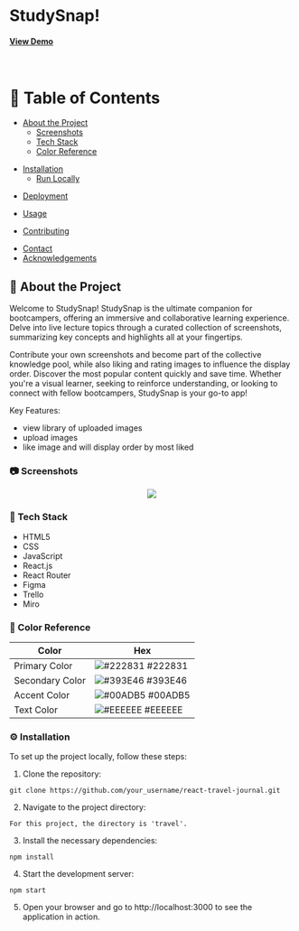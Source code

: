 <!-- **Brief:**

Tasked to develop a custom frontend application using React, to solve a problem past and current Bootcampers experience on the Bootcamp.

**Approach:**

Team manifesto:

Ensure that all members learn and understand diverse aspects of the project, enabling collaborative contributions instead of isolated work based on individual strengths.

Made it visual, committed and regularly revised.

Problem / Ideation / Planning:

Problem: Gaps in note taking watching live demos. Ideation: Disney Ideation to work through possible solutions. Planning: Developed a work backlog using Trello.

**Result:**

StudySnap, a revision app that efficiently locates organised and reliable notes on specific topics from live BC14 lectures.
 -->
 
  <h1>
    StudySnap! 
  </h1>
  
  <!-- Badges -->
<h4>
    <a href="https://github.com/Louis3797/awesome-readme-template/">View Demo</a>
  </h4>
  
  </div>

<br />

<!-- Table of Contents -->
# :notebook_with_decorative_cover: Table of Contents

- [About the Project](#star2-about-the-project)
  * [Screenshots](#camera-screenshots)
  * [Tech Stack](#space_invader-tech-stack)
  * [Color Reference](#art-color-reference)
<!--   * [Environment Variables](#key-environment-variables) -->
<!-- - [Getting Started](#toolbox-getting-started) -->
<!--   * [Prerequisites](#bangbang-prerequisites) -->
- [Installation](#gear-installation)
  * [Run Locally](#running-run-locally)
<!--   * [Running Tests](#test_tube-running-tests) -->
<!--   * [Run Locally](#running-run-locally) -->
  * [Deployment](#triangular_flag_on_post-deployment)
- [Usage](#eyes-usage)
<!-- - [Roadmap](#compass-roadmap) -->
- [Contributing](#wave-contributing)
<!--   * [Code of Conduct](#scroll-code-of-conduct)
- [FAQ](#grey_question-faq) -->
<!-- - [License](#warning-license) -->
- [Contact](#handshake-contact)
- [Acknowledgements](#gem-acknowledgements)

<!-- About the Project -->
## :star2: About the Project
Welcome to StudySnap!
StudySnap is the ultimate companion for bootcampers, offering an immersive and collaborative learning experience. Delve into live lecture topics through a curated collection of screenshots, summarizing key concepts and highlights all at your fingertips.

Contribute your own screenshots and become part of the collective knowledge pool, while also liking and rating images to influence the display order. Discover the most popular content quickly and save time. Whether you're a visual learner, seeking to reinforce   understanding, or looking to connect with fellow bootcampers, StudySnap is your go-to app!

Key Features:
- view library of uploaded images
- upload images
- like image and will display order by most liked

<!-- Screenshots -->
### :camera: Screenshots

<div align="center"> 
  <img src="https://github.com/La-Sian/StudySnap/assets/122037588/857753ba-939e-4664-a9dc-ed4321ce8cd0" />
</div>

<!-- TechStack -->
### :space_invader: Tech Stack

- HTML5
- CSS
- JavaScript
- React.js
- React Router
- Figma
- Trello
- Miro


<!-- Color Reference -->
### :art: Color Reference

| Color             | Hex                                                                |
| ----------------- | ------------------------------------------------------------------ |
| Primary Color | ![#222831](https://via.placeholder.com/10/222831?text=+) #222831 |
| Secondary Color | ![#393E46](https://via.placeholder.com/10/393E46?text=+) #393E46 |
| Accent Color | ![#00ADB5](https://via.placeholder.com/10/00ADB5?text=+) #00ADB5 |
| Text Color | ![#EEEEEE](https://via.placeholder.com/10/EEEEEE?text=+) #EEEEEE |


<!-- Installation -->
### :gear: Installation     

To set up the project locally, follow these steps:

1. Clone the repository:

```
git clone https://github.com/your_username/react-travel-journal.git
```


2. Navigate to the project directory:

  `For this project, the directory is 'travel'.`


3. Install the necessary dependencies:

```
npm install
```

4. Start the development server:

```
npm start
```

5. Open your browser and go to http://localhost:3000 to see the application in action.

